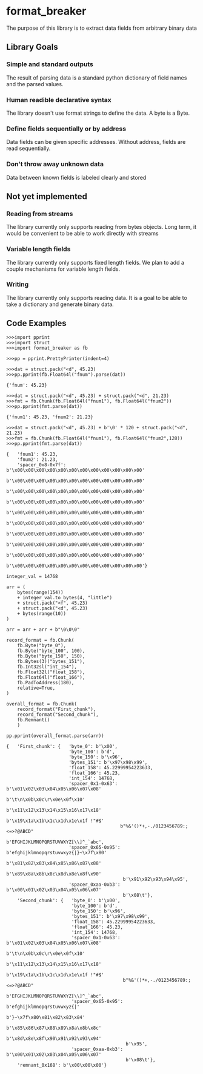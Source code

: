 # format_breaker
The purpose of this library is to extract data fields from arbitrary binary data
## Library Goals
### Simple and standard outputs
The result of parsing data is a standard python dictionary of field names and the parsed values.
### Human readible declarative syntax
The library doesn't use format strings to define the data. A byte is a Byte.
### Define fields sequentially or by address
Data fields can be given specific addresses. Without address, fields are read sequentially.
### Don't throw away unknown data
Data between known fields is labeled clearly and stored

## Not yet implemented
### Reading from streams
The library currently only supports reading from bytes objects. Long term, it would be convenient to be able to work directly with streams
### Variable length fields
The library currently only supports fixed length fields. We plan to add a couple mechanisms for variable length fields.
### Writing
The library currently only supports reading data. It is a goal to be able to take a dictionary and generate binary data.

## Code Examples


```
>>>import pprint
>>>import struct
>>>import format_breaker as fb

>>>pp = pprint.PrettyPrinter(indent=4)

>>>dat = struct.pack("<d", 45.23)
>>>pp.pprint(fb.Float64l("fnum").parse(dat))

{'fnum': 45.23}
```
```
>>>dat = struct.pack("<d", 45.23) + struct.pack("<d", 21.23)
>>>fmt = fb.Chunk(fb.Float64l("fnum1"), fb.Float64l("fnum2"))
>>>pp.pprint(fmt.parse(dat))

{'fnum1': 45.23, 'fnum2': 21.23}
```


```
>>>dat = struct.pack("<d", 45.23) + b'\0' * 120 + struct.pack("<d", 21.23)
>>>fmt = fb.Chunk(fb.Float64l("fnum1"), fb.Float64l("fnum2",128))
>>>pp.pprint(fmt.parse(dat))

{   'fnum1': 45.23,
    'fnum2': 21.23,
    'spacer_0x8-0x7f': b'\x00\x00\x00\x00\x00\x00\x00\x00\x00\x00\x00\x00'
                       b'\x00\x00\x00\x00\x00\x00\x00\x00\x00\x00\x00\x00'
                       b'\x00\x00\x00\x00\x00\x00\x00\x00\x00\x00\x00\x00'
                       b'\x00\x00\x00\x00\x00\x00\x00\x00\x00\x00\x00\x00'
                       b'\x00\x00\x00\x00\x00\x00\x00\x00\x00\x00\x00\x00'
                       b'\x00\x00\x00\x00\x00\x00\x00\x00\x00\x00\x00\x00'
                       b'\x00\x00\x00\x00\x00\x00\x00\x00\x00\x00\x00\x00'
                       b'\x00\x00\x00\x00\x00\x00\x00\x00\x00\x00\x00\x00'
                       b'\x00\x00\x00\x00\x00\x00\x00\x00\x00\x00\x00\x00'
                       b'\x00\x00\x00\x00\x00\x00\x00\x00\x00\x00\x00\x00'}
```

```
integer_val = 14768

arr = (
    bytes(range(154))
    + integer_val.to_bytes(4, "little")
    + struct.pack("<f", 45.23)
    + struct.pack("<d", 45.23)
    + bytes(range(10))
)

arr = arr + arr + b"\0\0\0"

record_format = fb.Chunk(
    fb.Byte("byte_0"),
    fb.Byte("byte_100", 100),
    fb.Byte("byte_150", 150),
    fb.Bytes(3)("bytes_151"),
    fb.Int32sl("int_154"),
    fb.Float32l("float_158"),
    fb.Float64l("float_166"),
    fb.PadToAddress(180),
    relative=True,
)

overall_format = fb.Chunk(
    record_format("First_chunk"),
    record_format("Second_chunk"),
    fb.Remnant()
    )

pp.pprint(overall_format.parse(arr))
```
```
{   'First_chunk': {   'byte_0': b'\x00',
                       'byte_100': b'd',
                       'byte_150': b'\x96',
                       'bytes_151': b'\x97\x98\x99',
                       'float_158': 45.22999954223633,
                       'float_166': 45.23,
                       'int_154': 14768,
                       'spacer_0x1-0x63': b'\x01\x02\x03\x04\x05\x06\x07\x08'
                                          b'\t\n\x0b\x0c\r\x0e\x0f\x10'
                                          b'\x11\x12\x13\x14\x15\x16\x17\x18'
                                          b'\x19\x1a\x1b\x1c\x1d\x1e\x1f !"#$'
                                          b"%&'()*+,-./0123456789:;<=>?@ABCD"
                                          b'EFGHIJKLMNOPQRSTUVWXYZ[\\]^_`abc',
                       'spacer_0x65-0x95': b'efghijklmnopqrstuvwxyz{|}~\x7f\x80'
                                           b'\x81\x82\x83\x84\x85\x86\x87\x88'
                                           b'\x89\x8a\x8b\x8c\x8d\x8e\x8f\x90'
                                           b'\x91\x92\x93\x94\x95',
                       'spacer_0xaa-0xb3': b'\x00\x01\x02\x03\x04\x05\x06\x07'
                                           b'\x08\t'},
    'Second_chunk': {   'byte_0': b'\x00',
                        'byte_100': b'd',
                        'byte_150': b'\x96',
                        'bytes_151': b'\x97\x98\x99',
                        'float_158': 45.22999954223633,
                        'float_166': 45.23,
                        'int_154': 14768,
                        'spacer_0x1-0x63': b'\x01\x02\x03\x04\x05\x06\x07\x08'
                                           b'\t\n\x0b\x0c\r\x0e\x0f\x10'
                                           b'\x11\x12\x13\x14\x15\x16\x17\x18'
                                           b'\x19\x1a\x1b\x1c\x1d\x1e\x1f !"#$'
                                           b"%&'()*+,-./0123456789:;<=>?@ABCD"
                                           b'EFGHIJKLMNOPQRSTUVWXYZ[\\]^_`abc',
                        'spacer_0x65-0x95': b'efghijklmnopqrstuvwxyz{|'
                                            b'}~\x7f\x80\x81\x82\x83\x84'
                                            b'\x85\x86\x87\x88\x89\x8a\x8b\x8c'
                                            b'\x8d\x8e\x8f\x90\x91\x92\x93\x94'
                                            b'\x95',
                        'spacer_0xaa-0xb3': b'\x00\x01\x02\x03\x04\x05\x06\x07'
                                            b'\x08\t'},
    'remnant_0x168': b'\x00\x00\x00'}
```
